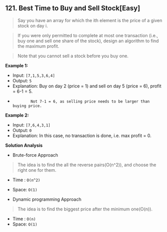 ## 121. Best Time to Buy and Sell Stock[Easy]

> Say you have an array for which the ith element is the price of a given stock on day i.

> If you were only permitted to complete at most one transaction (i.e., buy one and sell one share of the stock), design an algorithm to find the maximum profit.

> Note that you cannot sell a stock before you buy one.

**Example 1:**

- Input: `[7,1,5,3,6,4]`
- Output: `5`
- Explanation: Buy on day 2 (price = 1) and sell on day 5 (price = 6), profit = 6-1 = 5.
-             Not 7-1 = 6, as selling price needs to be larger than buying price.

**Example 2:**

- Input: `[7,6,4,3,1]`
- Output: `0`
- Explanation: In this case, no transaction is done, i.e. max profit = 0.

**Solution Analysis**
- Brute-force Approach

> The idea is to find the all the reverse pairs(O(n^2)), and choose the right one for them.

- Time : `O(n^2)`
- Space: `O(1)`


- Dynamic programming Approach

> The idea is to find the biggest price after the minimum one(O(n)).

- Time : `O(n)`
- Space: `O(1)`
